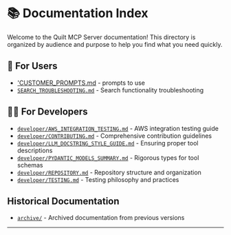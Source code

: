 # 📚 Documentation Index

Welcome to the Quilt MCP Server documentation! This directory is organized by audience and purpose to help you
find what you need quickly.

## 👥 **For Users**

- ['CUSTOMER_PROMPTS.md](./CUSTOMER_PROMPTS.md) - prompts to use
- [`SEARCH_TROUBLESHOOTING.md`](./SEARCH_TROUBLESHOOTING.md) - Search functionality troubleshooting

## 👨‍💻 **For Developers**

- [`developer/AWS_INTEGRATION_TESTING.md`](developer/AWS_INTEGRATION_TESTING.md) - AWS integration testing guide
- [`developer/CONTRIBUTING.md`](developer/CONTRIBUTING.md) - Comprehensive contribution guidelines
- [`developer/LLM_DOCSTRING_STYLE_GUIDE.md`](developer/LLM_DOCSTRING_STYLE_GUIDE.md) - Ensuring proper tool descriptions
- [`developer/PYDANTIC_MODELS_SUMMARY.md`](developer/PYDANTIC_MODELS_SUMMARY.md) - Rigorous types for tool schemas
- [`developer/REPOSITORY.md`](developer/REPOSITORY.md) - Repository structure and organization
- [`developer/TESTING.md`](developer/TESTING.md) - Testing philosophy and practices

## Historical Documentation

- [`archive/`](archive/) - Archived documentation from previous versions

---
